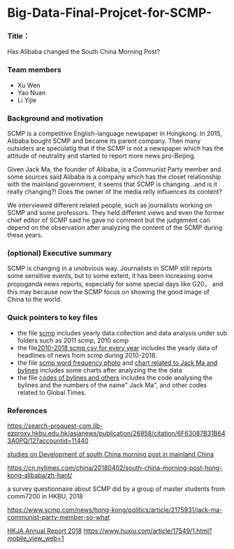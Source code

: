 # Big-Data-Final-Projcet-for-SCMP-
### Title：

Has Alibaba changed the South China Morning Post?

### Team members
- Xu Wen 
- Yao Nuan 
- Li Yijie 

### Background and motivation

SCMP is a competitive English-language newspaper in Hongkong. In 2015, Alibaba bought SCMP and became its parent company. Then many outsiders are speculatig that if the SCMP is not a newspaper which has the attitude of neutrality and started to report more news pro-Beijing.

Given Jack Ma, the founder of Alibaba, is a Communist Party member and some sources said Alibaba is a company which has the closet relationship with the mainland government, it seems that SCMP is changing...and is it really changing?! Does the owner of the media relly influences its content?

We interviewed different related people, such as journalists working on SCMP and some professors. They held different views and even the former chief editor of SCMP said he gave no comment but the judgement can depend on the observation after analyzing the content of the SCMP during these years.


### (optional) Executive summary

SCMP is changing in a unobvious way. Journalists in SCMP still reports some sensitive events, but to some extent, it has been increasing some propoganda news reports, especially for some special days like G20， and this may because now the SCMP focus on showing the good image of China to the world.

### Quick pointers to key files
- the file [scmp](https://github.com/warrior960812/Big-Data-Final-Projcet-about-SCMP/tree/master/scmp) includes yearly data collection and data analysis  under sub folders such as 2011 scmp, 2010 scmp
- the file[2010-2018 scmp csv for every year](https://github.com/warrior960812/Big-Data-Final-Projcet-about-SCMP/tree/master/scmp/2010-2018%20scmp%20csv%20for%20every%20year) includes the yearly data of headlines of news from scmp during 2010-2018.
- the file [scmp word frequency photo](https://github.com/warrior960812/Big-Data-Final-Projcet-about-SCMP/tree/master/SCMP%20word%20frequency%20photo/SCMP) and [chart related to Jack Ma and bylines](https://github.com/warrior960812/Big-Data-Final-Projcet-about-SCMP/tree/master/chart%20related%20to%20Jack%20Ma%20and%20bylines) includes some charts after analyzing the the data
- the file [codes of bylines and others](https://github.com/warrior960812/Big-Data-Final-Projcet-about-SCMP/tree/master/code%20of%20bylines%20%20and%20others) includes the code analysing the bylines and the numbers of the name" Jack Ma", and other codes related to Global Times.




### References
https://search-proquest-com.lib-ezproxy.hkbu.edu.hk/asianews/publication/26858/citation/6F63087B31B643A0PQ/12?accountid=11440

[studies on Development of south China morning post in mainland China](http://comd.hkbu.edu.hk/mm/mmgtproject/image/projects/2012_project/12_、group4.pdf)

https://cn.nytimes.com/china/20180402/south-china-morning-post-hong-kong-alibaba/zh-hant/

a survey questionnaire about SCMP did by a group of master students from comm7200 in HKBU, 2018

https://www.scmp.com/news/hong-kong/politics/article/2175931/jack-ma-communist-party-member-so-what

[HKJA Annual Report 2018](https://www.hkja.org.hk/ebook/c_Annual%20Report%202018/mobile/index.html#p=18)
https://www.huxiu.com/article/17549/1.html?mobile_view_web=1


